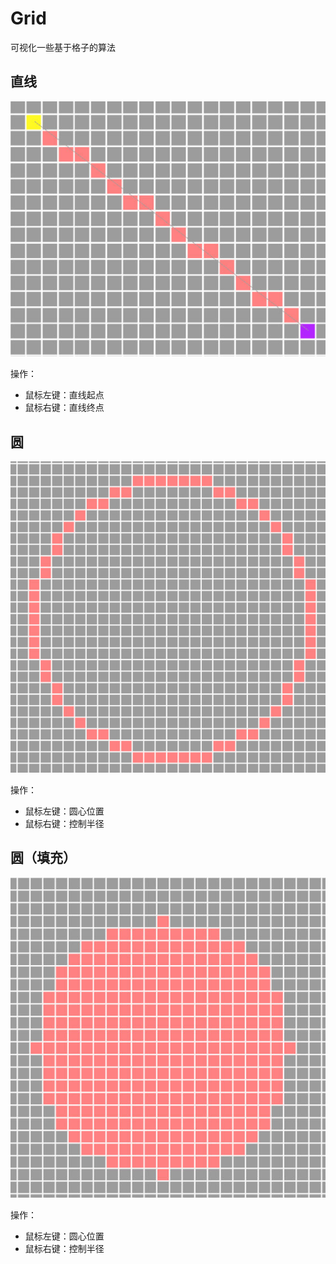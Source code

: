 # Grid
可视化一些基于格子的算法



## 直线

![Line](./Images/Line.jpg)

操作：

* 鼠标左键：直线起点
* 鼠标右键：直线终点



## 圆

![Circle](./Images/Circle.jpg)

操作：

* 鼠标左键：圆心位置
* 鼠标右键：控制半径

## 圆（填充）

![FillCircle](./Images/FillCircle.jpg)

操作：

* 鼠标左键：圆心位置
* 鼠标右键：控制半径